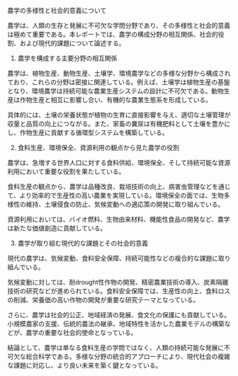 農学の多様性と社会的意義について

農学は、人類の生存と発展に不可欠な学問分野であり、その多様性と社会的意義は極めて重要である。本レポートでは、農学の構成分野の相互関係、社会的役割、および現代的課題について論述する。

1. 農学を構成する主要分野の相互関係

農学は、植物生産、動物生産、土壌学、環境農学などの多様な分野から構成されており、これらの分野は密接に関連している。例えば、土壌学は植物生産の基盤となり、環境農学は持続可能な農業生産システムの設計に不可欠である。動物生産は作物生産と相互に影響し合い、有機的な農業生態系を形成している。

具体的には、土壌の栄養状態が植物の生育に直接影響を与え、適切な土壌管理が収量と品質の向上につながる。また、家畜の糞尿は有機肥料として土壌を豊かにし、作物生産に貢献する循環型システムを構築している。

2. 食料生産、環境保全、資源利用の観点から見た農学の役割

農学は、急増する世界人口に対する食料供給、環境保全、そして持続可能な資源利用において重要な役割を果たしている。

食料生産の観点から、農学は品種改良、栽培技術の向上、病害虫管理などを通じて、より効率的で生産性の高い農業を実現している。環境保全の面では、生物多様性の維持、土壌侵食の防止、気候変動への適応策の開発に取り組んでいる。

資源利用においては、バイオ燃料、生物由来材料、機能性食品の開発など、農学は新たな価値創造に貢献している。

3. 農学が取り組む現代的な課題とその社会的意義

現代の農学は、気候変動、食料安全保障、持続可能性などの複合的な課題に取り組んでいる。

気候変動に対しては、耐drought性作物の開発、精密農業技術の導入、炭素隔離技術の研究などが進められている。食料安全保障では、生産性の向上、食料ロスの削減、栄養価の高い作物の開発が重要な研究テーマとなっている。

さらに、農学は社会的公正、地域経済の発展、食文化の保護にも貢献している。小規模農家の支援、伝統的農法の継承、地域特性を活かした農業モデルの構築などが、農学の重要な社会的使命となっている。

結論として、農学は単なる食料生産の学問ではなく、人類の持続可能な発展に不可欠な総合科学である。多様な分野の統合的アプローチにより、現代社会の複雑な課題に対応し、より良い未来を築く鍵となっている。
